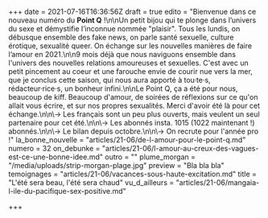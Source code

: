 +++
date = 2021-07-16T16:36:56Z
draft = true
edito = "Bienvenue dans ce nouveau numéro du **Point Q** !\n\nUn petit bijou qui te plonge dans l’univers du sexe et démystifie l’inconnue nommée \"plaisir\". Tous les lundis, on débusque ensemble des fake news, on parle santé sexuelle, culture érotique, sexualité queer. On échange sur les nouvelles manières de faire l’amour en 2021.\n\n9 mois déjà que nous naviguons ensemble dans l'univers des nouvelles relations amoureuses et sexuelles. C'est avec un petit pincement au coeur et une farouche envie de courir nue vers la mer, que je conclus cette saison, qui nous aura apporté à tou·te·s, rédacteur·rice·s, un bonheur infini.\n\nLe Point Q, ça a été pour nous, beaucoup de kiff. Beaucoup d'amour, de soirées de réflexions sur ce qu'on allait vous écrire, et sur nos propres sexualités. Merci d'avoir été là pour cet échange.\n\n\\-> Les français sont un peu plus ouverts, mais veulent un seul partenaire pour cet été.\n\n\\-> Les abonnés insta. 1015 (1022 maintenant !) abonnés.\n\n\\-> Le bilan depuis octobre.\n\n\\-> On recrute pour l'année pro !"
la_bonne_nouvelle = "articles/21-06/de-l-amour-pour-le-point-q.md"
numero = 32
on_debunke = "articles/21-06/l-amour-au-creux-des-vagues-est-ce-une-bonne-idee.md"
outro = ""
plume_morgan = "/media/uploads/strip-morgan-plage.jpg"
preview = "Bla bla bla"
temoignages = "articles/21-06/vacances-sous-haute-excitation.md"
title = "L'été sera beau, l'été sera chaud"
vu_d_ailleurs = "articles/21-06/mangaia-l-ile-du-pacifique-sex-positive.md"

+++
